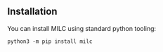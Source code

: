 ## Installation

You can install MILC using standard python tooling:

    python3 -m pip install milc
